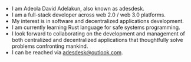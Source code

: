 - I am Adeola David Adelakun, also known as adesdesk. 
- I am a full-stack developer across web 2.0 / web 3.0 platforms.
- My interest is in software and decentralized applications development.
- I am currently learning Rust language for safe systems programming.
- I look forward to collaborating on the development and management of both centralized 
and decentralized applications that thoughtfully solve problems confronting mankind.
- I can be reached via adesdesk@outlook.com.
